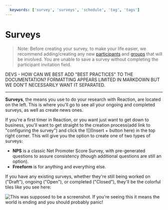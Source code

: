 ```yaml
---
  keywords: ['survey', 'surveys', 'schedule', 'tag', 'tags']
---
```


# Surveys

> Note: Before creating your survey, to make your life easier, we recommend adding/creating any new <a href="participants">participants</a> and <a href="groups">groups</a> that will be involved. You are unable to save a survey without completing the participant invitation field.

DEVS - HOW CAN WE BEST ADD "BEST PRACTICES" TO THE DOCUMENTATION? FORMATTING APPEARS LIMITED IN MARKDOWN BUT WE DON'T NECESSARILY WANT IT SEPARATED.
___
**Surveys**, the means you use to do your research with Reaction, are located on the left. This is where you'll go to see all your ongoing and completed surveys, as well as create news ones. 

If you're a first timer in Reaction, or you want just want to get down to business, you'll want to get straight to the creation process(add link to "configuring the survey") and click the ![](Insert + button here) in the top right corner. This will give you the option to create one of two types of surveys:

  * **NPS** is a classic Net Promoter Score Survey, with pre-generated questions to assure consistency (though additional questions are still an option).
  * **Freeform** is for anything and everything else. 
 
If you have any existing surveys, whether they're still being worked on ("Draft"), ongoing ("Open"), or completed ("Closed"), they'll be the colorful tiles like you see here:

![This was supposed to be a screenshot. If you're seeing this it means the world is ending and you should probably panic!](https://s3.amazonaws.com/peer60_organizations/documentation+tbd/survey+tile.png "This will be a screenshot of a Survey tile with annotations describing each aspect of it")
